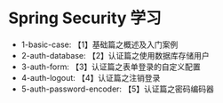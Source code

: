 # Spring Security 学习

- 1-basic-case: 【1】基础篇之概述及入门案例
- 2-auth-database: 【2】认证篇之使用数据库存储用户
- 3-auth-form: 【3】认证篇之表单登录的自定义配置
- 4-auth-logout: 【4】认证篇之注销登录
- 5-auth-password-encoder: 【5】认证篇之密码编码器